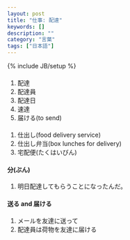 ```yaml
---
layout: post
title: "仕事: 配達"
keywords: []
description: ""
category: "言葉"
tags: ["日本語"]
---
```

{% include JB/setup %}

####
1. 配達
2. 配達員
3. 配達日
4. 速達
5. 届ける(to send)

####
1. 仕出し(food delivery service)
2. 仕出し弁当(box lunches for delivery)
3. 宅配便(たくはいびん)　


#### 分(ぶん)
1. 明日配達してもらうことになったんだ。



#### 送る and 届ける
1. メールを友達に送って
2. 配達員は荷物を友達に届ける
